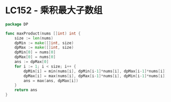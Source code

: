 # LC152 - 乘积最大子数组

```go title="MaximumProductSubarray.go" linenums="1"
package DP

func maxProduct(nums []int) int {
	size := len(nums)
	dpMin := make([]int, size)
	dpMax := make([]int, size)
	dpMin[0] = nums[0]
	dpMax[0] = nums[0]
	ans := dpMax[0]
	for i := 1; i < size; i++ {
		dpMin[i] = min(nums[i], dpMin[i-1]*nums[i], dpMax[i-1]*nums[i])
		dpMax[i] = max(nums[i], dpMax[i-1]*nums[i], dpMin[i-1]*nums[i])
		ans = max(ans, dpMax[i])
	}
	return ans
}
```

